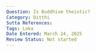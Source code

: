 ```yaml
---
Question: Is Buddhism theistic?
Category: Diṭṭhi
Sutta References:
Tags: Loka
Date Entered: March 24, 2025
Review Status: Not started
---
```

